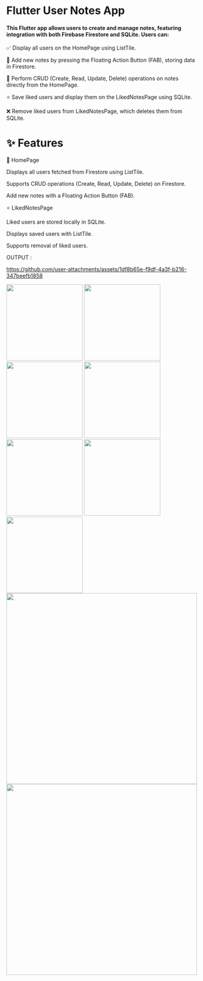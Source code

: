 # Flutter User Notes App


#### This Flutter app allows users to create and manage notes, featuring integration with both Firebase Firestore and SQLite. Users can:

✅ Display all users on the HomePage using ListTile.

📝 Add new notes by pressing the Floating Action Button (FAB), storing data in Firestore.

🔄 Perform CRUD (Create, Read, Update, Delete) operations on notes directly from the HomePage.

⭐ Save liked users and display them on the LikedNotesPage using SQLite.

❌ Remove liked users from LikedNotesPage, which deletes them from SQLite.

# ✨ Features

🌟 HomePage

Displays all users fetched from Firestore using ListTile.

Supports CRUD operations (Create, Read, Update, Delete) on Firestore.

Add new notes with a Floating Action Button (FAB).

⭐ LikedNotesPage

Liked users are stored locally in SQLite.

Displays saved users with ListTile.

Supports removal of liked users.


OUTPUT :



https://github.com/user-attachments/assets/1df8b65e-f9df-4a3f-b216-347beefb1858


<img src = "https://github.com/user-attachments/assets/55104c35-d629-47f6-8589-0b812cc7d068" width="200">
<img src = "https://github.com/user-attachments/assets/92169fc2-5218-4f1c-a227-d07b339758ac" width="200">
<img src = "https://github.com/user-attachments/assets/cb665d07-0769-45a7-92b9-7508ab6f69ca" width="200">
<img src = "https://github.com/user-attachments/assets/624388e6-b797-4ce1-9df7-797fe37921e4" width="200">
<img src = "https://github.com/user-attachments/assets/cd561ea6-d42f-429d-8515-170888811ac6" width="200">
<img src = "https://github.com/user-attachments/assets/1204910f-c834-47a4-9ef0-0514c58208c5" width="200">
<img src = "https://github.com/user-attachments/assets/6c4b15a6-da97-4235-82cc-4fd2048864b9" width="200">

<img src = "https://github.com/user-attachments/assets/d73fb03d-7a14-42dc-9c8f-e9b6f00e6342" width="500">

<img src = "https://github.com/user-attachments/assets/41e4dc32-d0af-44ca-a8ef-e222561735f4" width="500">


